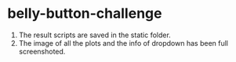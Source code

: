 # belly-button-challenge
1. The result scripts are saved in the static folder. 
2. The image of all the plots and the info of dropdown has been full screenshoted. 
